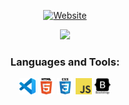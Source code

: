 <div align="center">
   
[![Website](https://img.shields.io/website?label=nproblem&style=for-the-badge&url=https%3A%2F%2Fcodestackr.com)](https://discord.gg/gmRtqRrUEK)
   

<a href="https://discord.com/users/317215936589594625" target="_blank">
   <img src="https://lanyard-profile-readme.vercel.app/api/317215936589594625?theme=black&bg=1E2D35&animated=true&hideDiscrim=false&borderRadius=20px">
</a>

### Languages and Tools:

<img align="center" alt="Visual Studio Code" width="26px" src="https://raw.githubusercontent.com/github/explore/80688e429a7d4ef2fca1e82350fe8e3517d3494d/topics/visual-studio-code/visual-studio-code.png" />
<img align="center" alt="HTML5" width="26px" src="https://raw.githubusercontent.com/github/explore/80688e429a7d4ef2fca1e82350fe8e3517d3494d/topics/html/html.png" />
<img align="center" alt="CSS3" width="26px" src="https://raw.githubusercontent.com/github/explore/80688e429a7d4ef2fca1e82350fe8e3517d3494d/topics/css/css.png" /> 
<img align="center" alt="JavaScript" width="26px" src="https://raw.githubusercontent.com/github/explore/80688e429a7d4ef2fca1e82350fe8e3517d3494d/topics/javascript/javascript.png"/>

<img align="center" alt="Bootstrap" width="26px" src="https://raw.githubusercontent.com/devicons/devicon/master/icons/bootstrap/bootstrap-plain-wordmark.svg" />
</div>
